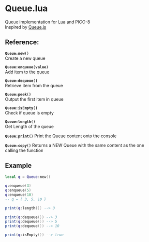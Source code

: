 # Queue.lua
Queue implementation for Lua and PICO-8  
Inspired by [Queue.js](http://code.iamkate.com/javascript/queues/)

## Reference:
**`Queue:new()`**  
Create a new queue

**`Queue:enqueue(value)`**  
Add item to the queue

**`Queue:dequeue()`**  
Retrieve item from the queue

**`Queue:peek()`**  
Output the first item in queue

**`Queue:isEmpty()`**  
Check if queue is empty

**`Queue:length()`**  
Get Length of the queue

**`Queue:print()`**
Print the Queue content onto the console

**`Queue:copy()`**
Returns a NEW Queue with the same content as the one calling the function


## Example
```lua
local q = Queue:new()
  
q:enqueue(3)
q:enqueue(5)
q:enqueue(10) 
-- q = { 3, 5, 10 }

print(q:length()) --> 3
  
print(q:dequeue()) --> 3
print(q:dequeue()) --> 5
print(q:dequeue()) --> 10

print(q:isEmpty()) --> true
```
